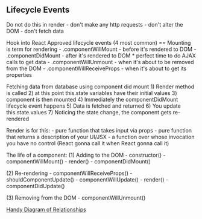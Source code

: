 ## Lifecycle Events

Do not do this in render
	- don't make any http requests
	- don't alter the DOM
	- don't fetch data

Hook into React Approved lifecycle events (4 most common) == Mounting is term for rendering
	- .componentWillMount
		- before it's rendered to DOM
	- .componentDidMount
		- after it's rendered to DOM
		* perfect time to do AJAX calls to get data
	- .componentWillUnmount
		- when it's about to be removed from the DOM
	- .componentWillReceiveProps
		- when it's about to get its properties

Fetching data from database using component did mount
	1) Render method is called
	2) at this point this.state variables have their initial values
	3) component is then mounted
	4) Immediately the componentDidMount lifecycle event happens
	5) Data is fetched and returned
	6) You update this.state.values
	7) Noticing the state change, the component gets re-rendered

Render is for this:
	- pure function that takes input via props
	- pure function that returns a description of your UI/JSX
	- a function over whose invocation you have no control (React gonna call it when React gonna call it)

The life of a component:
(1) Adding to the DOM
    - constructor()
    - componentWillMount()
    - render()
    - componentDidMount()

(2) Re-rendering
    - componentWillReceiveProps()
    - shouldComponentUpdate()
    - componentWillUpdate()
    - render()
    - componentDidUpdate()

(3) Removing from the DOM
    - componentWillUnmount()

[Handy Diagram of Relationships](https://d17h27t6h515a5.cloudfront.net/topher/2017/June/59519fa9_nd019-c1-l4-lifecycle-events/nd019-c1-l4-lifecycle-events.png)

